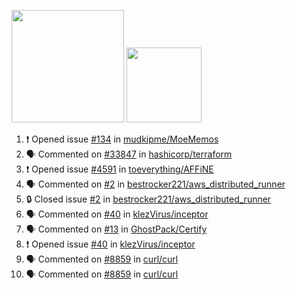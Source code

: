 <a href="https://github.com/bestrocker221"><img src="https://github-readme-stats-sigma-five.vercel.app/api?username=bestrocker221&count_private=true&theme=dark" height="180" /></a> <a href="https://github.com/bestrocker221"><img src="https://github-readme-stats-sigma-five.vercel.app/api/top-langs/?username=bestrocker221&langs_count=8&theme=dark&hide=tex,java,html,css&layout=compact" height="120" /></a>


<!--START_SECTION:activity--> 
1. ❗ Opened issue [#134](https://github.com/mudkipme/MoeMemos/issues/134) in [mudkipme/MoeMemos](https://github.com/mudkipme/MoeMemos)
2. 🗣 Commented on [#33847](https://github.com/hashicorp/terraform/issues/33847#issuecomment-1778626220) in [hashicorp/terraform](https://github.com/hashicorp/terraform)
3. ❗ Opened issue [#4591](https://github.com/toeverything/AFFiNE/issues/4591) in [toeverything/AFFiNE](https://github.com/toeverything/AFFiNE)
4. 🗣 Commented on [#2](https://github.com/bestrocker221/aws_distributed_runner/issues/2#issuecomment-1680538759) in [bestrocker221/aws_distributed_runner](https://github.com/bestrocker221/aws_distributed_runner)
5. 🔒 Closed issue [#2](https://github.com/bestrocker221/aws_distributed_runner/issues/2) in [bestrocker221/aws_distributed_runner](https://github.com/bestrocker221/aws_distributed_runner)
6. 🗣 Commented on [#40](https://github.com/klezVirus/inceptor/issues/40) in [klezVirus/inceptor](https://github.com/klezVirus/inceptor)
7. 🗣 Commented on [#13](https://github.com/GhostPack/Certify/issues/13) in [GhostPack/Certify](https://github.com/GhostPack/Certify)
8. ❗️ Opened issue [#40](https://github.com/klezVirus/inceptor/issues/40) in [klezVirus/inceptor](https://github.com/klezVirus/inceptor)
9. 🗣 Commented on [#8859](https://github.com/curl/curl/issues/8859) in [curl/curl](https://github.com/curl/curl)
10. 🗣 Commented on [#8859](https://github.com/curl/curl/issues/8859) in [curl/curl](https://github.com/curl/curl)
<!--END_SECTION:activity-->
